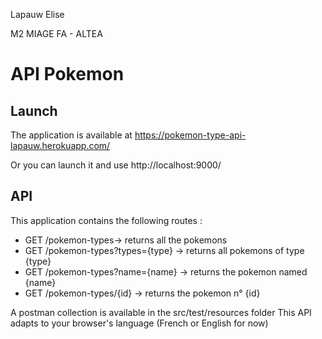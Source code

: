Lapauw Elise

M2 MIAGE FA - ALTEA

API Pokemon
============


Launch
-------------------------
The application is available at 
https://pokemon-type-api-lapauw.herokuapp.com/

Or you can launch it and use
http://localhost:9000/

API
--------------
This application contains the following routes : 

 - GET /pokemon-types-> returns all the pokemons
 - GET /pokemon-types?types={type} -> returns all pokemons of type {type}
 - GET /pokemon-types?name={name} -> returns the pokemon named {name}
 - GET /pokemon-types/{id} -> returns the pokemon n° {id}
 
A postman collection is available in the src/test/resources folder
This API adapts to your browser's language (French or English for now)

